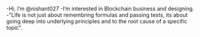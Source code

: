 -Hi, I’m @nishant027
-I’m interested in Blockchain business and designing.
-"Life is not just about remembring formulas and passing tests, its about going deep into underlying principles and to the root cause of a specific topic". 

<!---
nishant027/nishant027 is a ✨ special ✨ repository because its `README.md` (this file) appears on your GitHub profile.
You can click the Preview link to take a look at your changes.
--->
